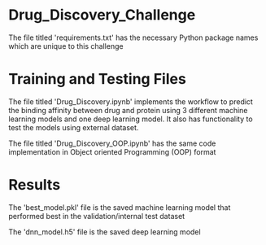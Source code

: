 # Drug_Discovery_Challenge

The file titled 'requirements.txt' has the necessary Python package names which are unique to this challenge

# Training and Testing Files

The file titled 'Drug_Discovery.ipynb' implements the workflow to predict the binding affinity between drug and protein using 3 different machine learning models and one deep learning model. It also has functionality to test the models using external dataset.

The file titled 'Drug_Discovery_OOP.ipynb' has the same code implementation in Object oriented Programming (OOP) format

# Results

The 'best_model.pkl' file is the saved machine learning model that performed best in the validation/internal test dataset

The 'dnn_model.h5' file is the saved deep learning model 



